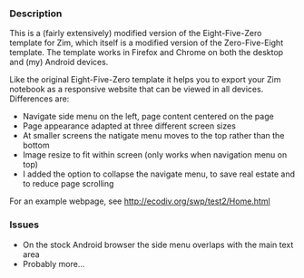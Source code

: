### Description
This is a (fairly extensively) modified version of the Eight-Five-Zero template for Zim, which itself is a modified version of the Zero-Five-Eight template. The template works in Firefox and Chrome on both the desktop and (my) Android devices. 

Like the original Eight-Five-Zero template it helps you to export your Zim notebook as a responsive website that can be viewed in all devices. Differences are:

* Navigate side menu on the left, page content centered on the page
* Page appearance adapted at three different screen sizes
* At smaller screens the natigate menu moves to the top rather than the bottom
* Image resize to fit within screen (only works when navigation menu on top)
* I added the option to collapse the navigate menu, to save real estate and to reduce page scrolling

For an example webpage, see http://ecodiv.org/swp/test2/Home.html

### Issues
* On the stock Android browser the side menu overlaps with the main text area
* Probably more...
